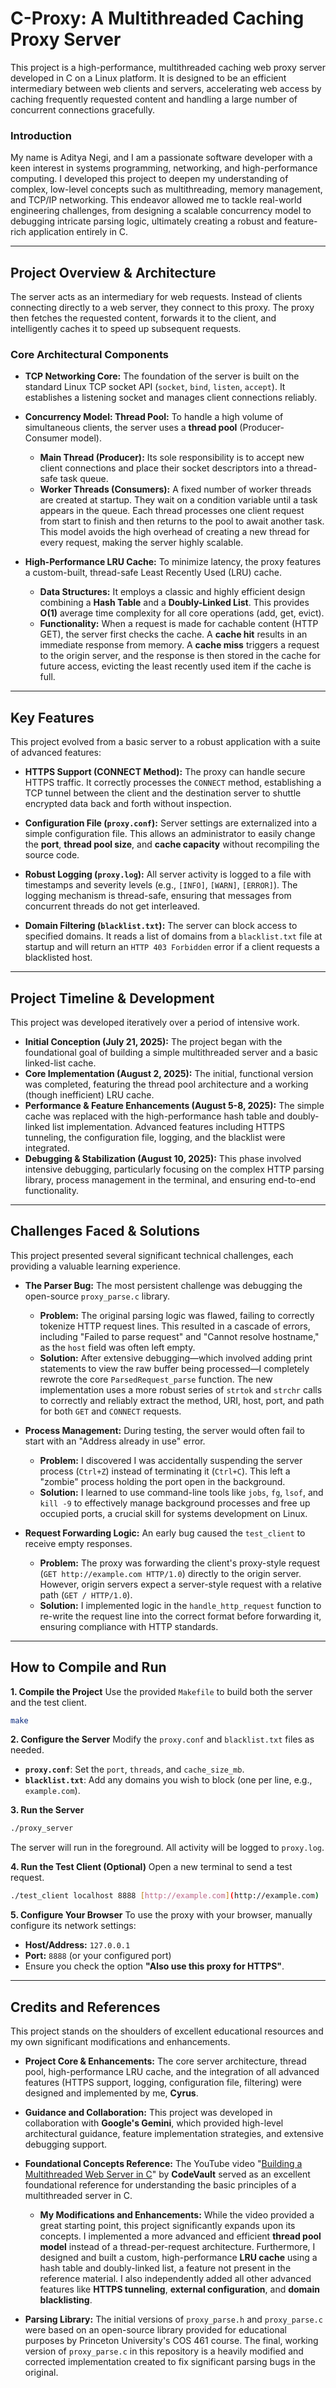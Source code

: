# C-Proxy: A Multithreaded Caching Proxy Server

This project is a high-performance, multithreaded caching web proxy server developed in C on a Linux platform. It is designed to be an efficient intermediary between web clients and servers, accelerating web access by caching frequently requested content and handling a large number of concurrent connections gracefully.

### Introduction

My name is Aditya Negi, and I am a passionate software developer with a keen interest in systems programming, networking, and high-performance computing. I developed this project to deepen my understanding of complex, low-level concepts such as multithreading, memory management, and TCP/IP networking. This endeavor allowed me to tackle real-world engineering challenges, from designing a scalable concurrency model to debugging intricate parsing logic, ultimately creating a robust and feature-rich application entirely in C.

---

## Project Overview & Architecture

The server acts as an intermediary for web requests. Instead of clients connecting directly to a web server, they connect to this proxy. The proxy then fetches the requested content, forwards it to the client, and intelligently caches it to speed up subsequent requests.



### Core Architectural Components

* **TCP Networking Core:** The foundation of the server is built on the standard Linux TCP socket API (`socket`, `bind`, `listen`, `accept`). It establishes a listening socket and manages client connections reliably.

* **Concurrency Model: Thread Pool:** To handle a high volume of simultaneous clients, the server uses a **thread pool** (Producer-Consumer model).
    * **Main Thread (Producer):** Its sole responsibility is to accept new client connections and place their socket descriptors into a thread-safe task queue.
    * **Worker Threads (Consumers):** A fixed number of worker threads are created at startup. They wait on a condition variable until a task appears in the queue. Each thread processes one client request from start to finish and then returns to the pool to await another task. This model avoids the high overhead of creating a new thread for every request, making the server highly scalable.

* **High-Performance LRU Cache:** To minimize latency, the proxy features a custom-built, thread-safe Least Recently Used (LRU) cache.
    * **Data Structures:** It employs a classic and highly efficient design combining a **Hash Table** and a **Doubly-Linked List**. This provides **O(1)** average time complexity for all core operations (add, get, evict).
    * **Functionality:** When a request is made for cachable content (HTTP GET), the server first checks the cache. A **cache hit** results in an immediate response from memory. A **cache miss** triggers a request to the origin server, and the response is then stored in the cache for future access, evicting the least recently used item if the cache is full.

---

## Key Features

This project evolved from a basic server to a robust application with a suite of advanced features:

* **HTTPS Support (CONNECT Method):** The proxy can handle secure HTTPS traffic. It correctly processes the `CONNECT` method, establishing a TCP tunnel between the client and the destination server to shuttle encrypted data back and forth without inspection.

* **Configuration File (`proxy.conf`):** Server settings are externalized into a simple configuration file. This allows an administrator to easily change the **port**, **thread pool size**, and **cache capacity** without recompiling the source code.

* **Robust Logging (`proxy.log`):** All server activity is logged to a file with timestamps and severity levels (e.g., `[INFO]`, `[WARN]`, `[ERROR]`). The logging mechanism is thread-safe, ensuring that messages from concurrent threads do not get interleaved.

* **Domain Filtering (`blacklist.txt`):** The server can block access to specified domains. It reads a list of domains from a `blacklist.txt` file at startup and will return an `HTTP 403 Forbidden` error if a client requests a blacklisted host.

---

## Project Timeline & Development

This project was developed iteratively over a period of intensive work.

* **Initial Conception (July 21, 2025):** The project began with the foundational goal of building a simple multithreaded server and a basic linked-list cache.
* **Core Implementation (August 2, 2025):** The initial, functional version was completed, featuring the thread pool architecture and a working (though inefficient) LRU cache.
* **Performance & Feature Enhancements (August 5-8, 2025):** The simple cache was replaced with the high-performance hash table and doubly-linked list implementation. Advanced features including HTTPS tunneling, the configuration file, logging, and the blacklist were integrated.
* **Debugging & Stabilization (August 10, 2025):** This phase involved intensive debugging, particularly focusing on the complex HTTP parsing library, process management in the terminal, and ensuring end-to-end functionality.

---

## Challenges Faced & Solutions

This project presented several significant technical challenges, each providing a valuable learning experience.

* **The Parser Bug:** The most persistent challenge was debugging the open-source `proxy_parse.c` library.
    * **Problem:** The original parsing logic was flawed, failing to correctly tokenize HTTP request lines. This resulted in a cascade of errors, including "Failed to parse request" and "Cannot resolve hostname," as the `host` field was often left empty.
    * **Solution:** After extensive debugging—which involved adding print statements to view the raw buffer being processed—I completely rewrote the core `ParsedRequest_parse` function. The new implementation uses a more robust series of `strtok` and `strchr` calls to correctly and reliably extract the method, URI, host, port, and path for both `GET` and `CONNECT` requests.

* **Process Management:** During testing, the server would often fail to start with an "Address already in use" error.
    * **Problem:** I discovered I was accidentally suspending the server process (`Ctrl+Z`) instead of terminating it (`Ctrl+C`). This left a "zombie" process holding the port open in the background.
    * **Solution:** I learned to use command-line tools like `jobs`, `fg`, `lsof`, and `kill -9` to effectively manage background processes and free up occupied ports, a crucial skill for systems development on Linux.

* **Request Forwarding Logic:** An early bug caused the `test_client` to receive empty responses.
    * **Problem:** The proxy was forwarding the client's proxy-style request (`GET http://example.com HTTP/1.0`) directly to the origin server. However, origin servers expect a server-style request with a relative path (`GET / HTTP/1.0`).
    * **Solution:** I implemented logic in the `handle_http_request` function to re-write the request line into the correct format before forwarding it, ensuring compliance with HTTP standards.

---

## How to Compile and Run

**1. Compile the Project**
   Use the provided `Makefile` to build both the server and the test client.
   ```bash
   make
````

**2. Configure the Server**
Modify the `proxy.conf` and `blacklist.txt` files as needed.

  * **`proxy.conf`**: Set the `port`, `threads`, and `cache_size_mb`.
  * **`blacklist.txt`**: Add any domains you wish to block (one per line, e.g., `example.com`).

**3. Run the Server**

```bash
./proxy_server
```

The server will run in the foreground. All activity will be logged to `proxy.log`.

**4. Run the Test Client (Optional)**
Open a new terminal to send a test request.

```bash
./test_client localhost 8888 [http://example.com](http://example.com)
```

**5. Configure Your Browser**
To use the proxy with your browser, manually configure its network settings:

  * **Host/Address:** `127.0.0.1`
  * **Port:** `8888` (or your configured port)
  * Ensure you check the option **"Also use this proxy for HTTPS"**.

-----

## Credits and References

This project stands on the shoulders of excellent educational resources and my own significant modifications and enhancements.

  * **Project Core & Enhancements:** The core server architecture, thread pool, high-performance LRU cache, and the integration of all advanced features (HTTPS support, logging, configuration file, filtering) were designed and implemented by me, **Cyrus**.

  * **Guidance and Collaboration:** This project was developed in collaboration with **Google's Gemini**, which provided high-level architectural guidance, feature implementation strategies, and extensive debugging support.

  * **Foundational Concepts Reference:** The YouTube video "[Building a Multithreaded Web Server in C](https://www.youtube.com/watch?v=eTvSgOoc_BE)" by **CodeVault** served as an excellent foundational reference for understanding the basic principles of a multithreaded server in C.

      * **My Modifications and Enhancements:** While the video provided a great starting point, this project significantly expands upon its concepts. I implemented a more advanced and efficient **thread pool model** instead of a thread-per-request architecture. Furthermore, I designed and built a custom, high-performance **LRU cache** using a hash table and doubly-linked list, a feature not present in the reference material. I also independently added all other advanced features like **HTTPS tunneling**, **external configuration**, and **domain blacklisting**.

  * **Parsing Library:** The initial versions of `proxy_parse.h` and `proxy_parse.c` were based on an open-source library provided for educational purposes by Princeton University's COS 461 course. The final, working version of `proxy_parse.c` in this repository is a heavily modified and corrected implementation created to fix significant parsing bugs in the original.

<!-- end list -->

